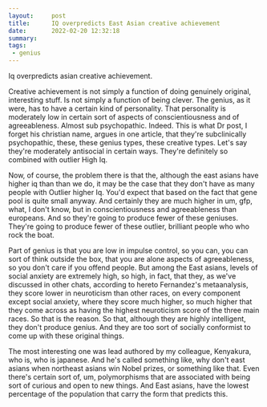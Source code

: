 ```yaml
---
layout:     post
title:      IQ overpredicts East Asian creative achievement
date:       2022-02-20 12:32:18
summary:    
tags:
 - genius
---
```


Iq overpredicts asian creative achievement. 

Creative achievement is not simply a function of doing genuinely original, interesting stuff. Is not simply a function of being clever. The genius, as it were, has to have a certain kind of personality. That personality is moderately low in certain sort of aspects of conscientiousness and of agreeableness. Almost sub psychopathic. Indeed. This is what Dr post, I forget his christian name, argues in one article, that they're subclinically psychopathic, these, these genius types, these creative types. Let's say they're moderately antisocial in certain ways. They're definitely so combined with outlier High Iq.

Now, of course, the problem there is that the, although the east asians have higher iq than than we do, it may be the case that they don't have as many people with Outlier higher Iq. You'd expect that based on the fact that gene pool is quite small anyway. And certainly they are much higher in um, gfp, what, I don't know, but in conscientiousness and agreeableness than europeans. And so they're going to produce fewer of these geniuses. They're going to produce fewer of these outlier, brilliant people who who rock the boat.

Part of genius is that you are low in impulse control, so you can, you can sort of think outside the box, that you are alone aspects of agreeableness, so you don't care if you offend people. But among the East asians, levels of social anxiety are extremely high, so high, in fact, that they, as we've discussed in other chats, according to hereto Fernandez's metaanalysis, they score lower in neuroticism than other races, on every component except social anxiety, where they score much higher, so much higher that they come across as having the highest neuroticism score of the three main races. So that is the reason. So that, although they are highly intelligent, they don't produce genius. And they are too sort of socially conformist to come up with these original things. 

The most interesting one was lead authored by my colleague, Kenyakura, who is, who is japanese. And he's called something like, why don't east asians when northeast asians win Nobel prizes, or something like that. Even there's certain sort of, um, polymorphisms that are associated with being sort of curious and open to new things. And East asians, have the lowest percentage of the population that carry the form that predicts this.